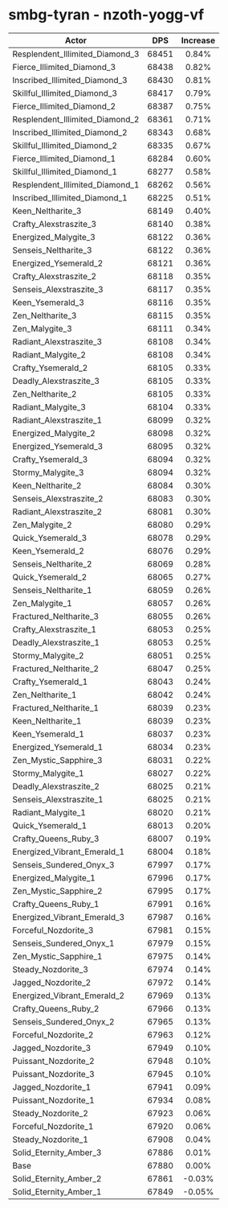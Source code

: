 # smbg-tyran - nzoth-yogg-vf
| Actor | DPS | Increase |
|---|:---:|:---:|
|Resplendent_Illimited_Diamond_3|68451|0.84%|
|Fierce_Illimited_Diamond_3|68438|0.82%|
|Inscribed_Illimited_Diamond_3|68430|0.81%|
|Skillful_Illimited_Diamond_3|68417|0.79%|
|Fierce_Illimited_Diamond_2|68387|0.75%|
|Resplendent_Illimited_Diamond_2|68361|0.71%|
|Inscribed_Illimited_Diamond_2|68343|0.68%|
|Skillful_Illimited_Diamond_2|68335|0.67%|
|Fierce_Illimited_Diamond_1|68284|0.60%|
|Skillful_Illimited_Diamond_1|68277|0.58%|
|Resplendent_Illimited_Diamond_1|68262|0.56%|
|Inscribed_Illimited_Diamond_1|68225|0.51%|
|Keen_Neltharite_3|68149|0.40%|
|Crafty_Alexstraszite_3|68140|0.38%|
|Energized_Malygite_3|68122|0.36%|
|Senseis_Neltharite_3|68122|0.36%|
|Energized_Ysemerald_2|68121|0.36%|
|Crafty_Alexstraszite_2|68118|0.35%|
|Senseis_Alexstraszite_3|68117|0.35%|
|Keen_Ysemerald_3|68116|0.35%|
|Zen_Neltharite_3|68115|0.35%|
|Zen_Malygite_3|68111|0.34%|
|Radiant_Alexstraszite_3|68108|0.34%|
|Radiant_Malygite_2|68108|0.34%|
|Crafty_Ysemerald_2|68105|0.33%|
|Deadly_Alexstraszite_3|68105|0.33%|
|Zen_Neltharite_2|68105|0.33%|
|Radiant_Malygite_3|68104|0.33%|
|Radiant_Alexstraszite_1|68099|0.32%|
|Energized_Malygite_2|68098|0.32%|
|Energized_Ysemerald_3|68095|0.32%|
|Crafty_Ysemerald_3|68094|0.32%|
|Stormy_Malygite_3|68094|0.32%|
|Keen_Neltharite_2|68084|0.30%|
|Senseis_Alexstraszite_2|68083|0.30%|
|Radiant_Alexstraszite_2|68081|0.30%|
|Zen_Malygite_2|68080|0.29%|
|Quick_Ysemerald_3|68078|0.29%|
|Keen_Ysemerald_2|68076|0.29%|
|Senseis_Neltharite_2|68069|0.28%|
|Quick_Ysemerald_2|68065|0.27%|
|Senseis_Neltharite_1|68059|0.26%|
|Zen_Malygite_1|68057|0.26%|
|Fractured_Neltharite_3|68055|0.26%|
|Crafty_Alexstraszite_1|68053|0.25%|
|Deadly_Alexstraszite_1|68053|0.25%|
|Stormy_Malygite_2|68051|0.25%|
|Fractured_Neltharite_2|68047|0.25%|
|Crafty_Ysemerald_1|68043|0.24%|
|Zen_Neltharite_1|68042|0.24%|
|Fractured_Neltharite_1|68039|0.23%|
|Keen_Neltharite_1|68039|0.23%|
|Keen_Ysemerald_1|68037|0.23%|
|Energized_Ysemerald_1|68034|0.23%|
|Zen_Mystic_Sapphire_3|68031|0.22%|
|Stormy_Malygite_1|68027|0.22%|
|Deadly_Alexstraszite_2|68025|0.21%|
|Senseis_Alexstraszite_1|68025|0.21%|
|Radiant_Malygite_1|68020|0.21%|
|Quick_Ysemerald_1|68013|0.20%|
|Crafty_Queens_Ruby_3|68007|0.19%|
|Energized_Vibrant_Emerald_1|68004|0.18%|
|Senseis_Sundered_Onyx_3|67997|0.17%|
|Energized_Malygite_1|67996|0.17%|
|Zen_Mystic_Sapphire_2|67995|0.17%|
|Crafty_Queens_Ruby_1|67991|0.16%|
|Energized_Vibrant_Emerald_3|67987|0.16%|
|Forceful_Nozdorite_3|67981|0.15%|
|Senseis_Sundered_Onyx_1|67979|0.15%|
|Zen_Mystic_Sapphire_1|67975|0.14%|
|Steady_Nozdorite_3|67974|0.14%|
|Jagged_Nozdorite_2|67972|0.14%|
|Energized_Vibrant_Emerald_2|67969|0.13%|
|Crafty_Queens_Ruby_2|67966|0.13%|
|Senseis_Sundered_Onyx_2|67965|0.13%|
|Forceful_Nozdorite_2|67963|0.12%|
|Jagged_Nozdorite_3|67949|0.10%|
|Puissant_Nozdorite_2|67948|0.10%|
|Puissant_Nozdorite_3|67945|0.10%|
|Jagged_Nozdorite_1|67941|0.09%|
|Puissant_Nozdorite_1|67934|0.08%|
|Steady_Nozdorite_2|67923|0.06%|
|Forceful_Nozdorite_1|67920|0.06%|
|Steady_Nozdorite_1|67908|0.04%|
|Solid_Eternity_Amber_3|67886|0.01%|
|Base|67880|0.00%|
|Solid_Eternity_Amber_2|67861|-0.03%|
|Solid_Eternity_Amber_1|67849|-0.05%|
